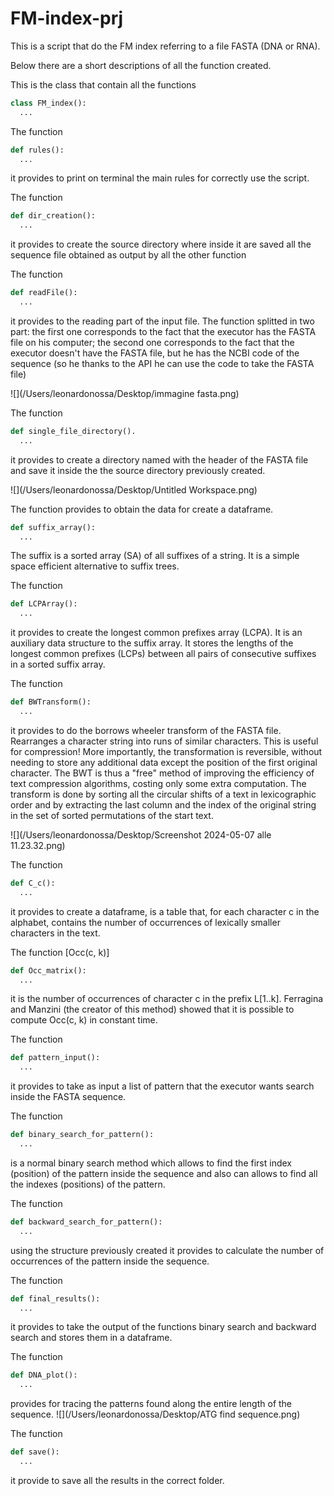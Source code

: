 # FM-index-prj

This is a script that do the FM index referring to a file FASTA (DNA or RNA).

Below there are a short descriptions of all the function created.

This is the class that contain all the functions
```py
class FM_index():
  ...
```

The function
```py
def rules():
  ...
```
it provides to print on terminal the main rules for correctly use the script.

The function 
```py
def dir_creation():
  ...
```
it provides to create the source directory where inside it are saved all the sequence file obtained as output by all the other function

The function 
```py
def readFile():
  ...
```
it provides to the reading part of the input file. The function splitted in two part: the first one corresponds to the fact that the executor has the FASTA file on his computer; the second one corresponds to the fact that the executor doesn't have the FASTA file, but he has the NCBI code of the sequence (so he thanks to the API he can use the code to take the FASTA file)

![](/Users/leonardonossa/Desktop/immagine fasta.png)

The function 
```py
def single_file_directory().
  ...
```
it provides to create a directory named with the header of the FASTA file and save it inside the the source directory previously created.

![](/Users/leonardonossa/Desktop/Untitled Workspace.png)

The function provides to obtain the data for create a dataframe. 
```py
def suffix_array():
  ...
```
The suffix is a sorted array (SA) of all suffixes of a string. It is a simple space efficient alternative to suffix trees.

The function
```py
def LCPArray():
  ...
```
it provides to create the longest common prefixes array (LCPA). It is an auxiliary data structure to the suffix array. It stores the lengths of the longest common prefixes (LCPs) between all pairs of consecutive suffixes in a sorted suffix array.

The function
```py
def BWTransform():
  ...
```
it provides to do the borrows wheeler transform of the FASTA file. Rearranges a character string into runs of similar characters. This is useful for compression! More importantly, the transformation is reversible, without needing to store any additional data except the position of the first original character. The BWT is thus a "free" method of improving the efficiency of text compression algorithms, costing only some extra computation.
The transform is done by sorting all the circular shifts of a text in lexicographic order and by extracting the last column and the index of the original string in the set of sorted permutations of the start text.

![](/Users/leonardonossa/Desktop/Screenshot 2024-05-07 alle 11.23.32.png)

The function
```py
def C_c():
  ...
```
it provides to create a dataframe, is a table that, for each character c in the alphabet, contains the number of occurrences of lexically smaller characters in the text.

The function [Occ(c, k)]
```py
def Occ_matrix():
  ...
```
it is the number of occurrences of character c in the prefix L[1..k]. Ferragina and Manzini (the creator of this method) showed that it is possible to compute Occ(c, k) in constant time.

The function 
```py
def pattern_input():
  ...
```
it provides to take as input a list of pattern that the executor wants search inside the FASTA sequence.

The function
```py
def binary_search_for_pattern():
  ...
```
is a normal binary search method which allows to find the first index (position) of the pattern inside the sequence and also can allows to find all the indexes (positions) of the pattern.

The function
```py
def backward_search_for_pattern():
  ...
```
using the structure previously created it provides to calculate the number of occurrences of the pattern inside the sequence.

The function
```py
def final_results():
  ...
```
it provides to take the output of the functions binary search and backward search and stores them in a dataframe.

The function
```py
def DNA_plot():
  ...
```
provides for tracing the patterns found along the entire length of the sequence.
![](/Users/leonardonossa/Desktop/ATG find sequence.png)

The function
```py
def save():
  ...
```
it provide to save all the results in the correct folder.